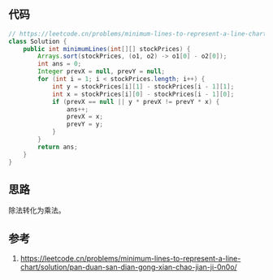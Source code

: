 ## 代码

```java
// https://leetcode.cn/problems/minimum-lines-to-represent-a-line-chart/solution/pan-duan-san-dian-gong-xian-chao-jian-ji-0n0o/
class Solution {
    public int minimumLines(int[][] stockPrices) {
        Arrays.sort(stockPrices, (o1, o2) -> o1[0] - o2[0]);
        int ans = 0;
        Integer prevX = null, prevY = null;
        for (int i = 1; i < stockPrices.length; i++) {
            int y = stockPrices[i][1] - stockPrices[i - 1][1];
            int x = stockPrices[i][0] - stockPrices[i - 1][0];
            if (prevX == null || y * prevX != prevY * x) {
                ans++;
                prevX = x;
                prevY = y;
            }
        }
        return ans;
    }
}
```

## 思路

除法转化为乘法。

## 参考

1. https://leetcode.cn/problems/minimum-lines-to-represent-a-line-chart/solution/pan-duan-san-dian-gong-xian-chao-jian-ji-0n0o/

